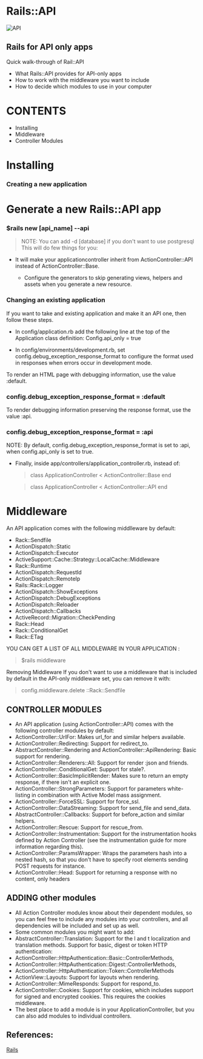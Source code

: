 
# Rails::API

![API](https://i.imgflip.com/1e6ocg.jpg)
## Rails for API only apps
Quick walk-through of Rail::API

* What Rails::API provides for API-only apps
* How to work with the middleware you want to include
* How to decide which modules to use in your computer


# CONTENTS

* Installing
* Middleware
* Controller Modules



# Installing
### Creating a new application

 # Generate a new Rails::API app
### $rails new [api_name] --api
> NOTE: You can add -d [database] if you don't want to use postgresql
This will do few things for you:

* It will make your applicationcontroller inherit from ActionController::API instead of ActionController::Base. 

  * Configure the generators to skip generating views, helpers and assets when you generate a new resource.


### Changing an existing application
If you want to take and existing application and make it an API one, then follow these steps.

 * In config/application.rb add the following line at the top of the Application class definition:
Config.api_only = true

 * In config/environments/development.rb, set       config.debug_exception_response_format to configure the format used in responses when errors occur in development mode.

To render an HTML page with debugging information, use the value :default.
 ### config.debug_exception_response_format = :default

 To render debugging information preserving the response format, use the value :api.
 ### config.debug_exception_response_format = :api

NOTE: By default, config.debug_exception_response_format is set to :api, when config.api_only is set to true.

  * Finally, inside app/controllers/application_controller.rb, instead of:

    > class ApplicationController < ActionController::Base
    >  end

    > class ApplicationController < ActionController::API
    >  end



# Middleware
An API application comes with the following middlleware by default:


* Rack::Sendfile
* ActionDispatch::Static
* ActionDispatch::Executor
* ActiveSupport::Cache::Strategy::LocalCache::Middleware
* Rack::Runtime
* ActionDispatch::RequestId
* ActionDispatch::RemoteIp
* Rails::Rack::Logger
* ActionDispatch::ShowExceptions
* ActionDispatch::DebugExceptions
* ActionDispatch::Reloader
* ActionDispatch::Callbacks
* ActiveRecord::Migration::CheckPending
* Rack::Head
* Rack::ConditionalGet
* Rack::ETag


YOU CAN GET A LIST OF ALL MIDDLEWARE IN YOUR APPLICATION :
> $rails middleware

Removing Middleware
If you don't want to use a middleware that is included by default in the API-only middleware set, you can remove it with:


> config.middleware.delete ::Rack::Sendfile


## CONTROLLER MODULES

* An API application (using ActionController::API) comes with the following controller modules by default:
* ActionController::UrlFor: Makes url_for and similar helpers available.
* ActionController::Redirecting: Support for redirect_to.
* AbstractController::Rendering and ActionController::ApiRendering: Basic support for rendering.
* ActionController::Renderers::All: Support for render :json and friends.
* ActionController::ConditionalGet: Support for stale?.
* ActionController::BasicImplicitRender: Makes sure to return an empty response, if there isn't an explicit one.
* ActionController::StrongParameters: Support for parameters white-listing in combination with Active Model mass assignment.
* ActionController::ForceSSL: Support for force_ssl.
* ActionController::DataStreaming: Support for send_file and send_data.
* AbstractController::Callbacks: Support for before_action and similar helpers.
* ActionController::Rescue: Support for rescue_from.
* ActionController::Instrumentation: Support for the instrumentation hooks defined by Action Controller (see the instrumentation guide for more information regarding this).
* ActionController::ParamsWrapper: Wraps the parameters hash into a nested hash, so that you don't have to specify root elements sending POST requests for instance.
* ActionController::Head: Support for returning a response with no content, only headers

## ADDING other modules
* All Action Controller modules know about their dependent modules, so you can feel free to include any modules into your controllers, and all dependencies will be included and set up as well.
* Some common modules you might want to add:
* AbstractController::Translation: Support for the l and t localization and translation methods.
Support for basic, digest or token HTTP authentication:
* ActionController::HttpAuthentication::Basic::ControllerMethods,
* ActionController::HttpAuthentication::Digest::ControllerMethods,
* ActionController::HttpAuthentication::Token::ControllerMethods
* ActionView::Layouts: Support for layouts when rendering.
* ActionController::MimeResponds: Support for respond_to.
* ActionController::Cookies: Support for cookies, which includes support for signed and encrypted cookies. This requires the cookies middleware.
* The best place to add a module is in your ApplicationController, but you can also add modules to individual controllers.


## References:

[Rails](https://guides.rubyonrails.org/api_app.html)
